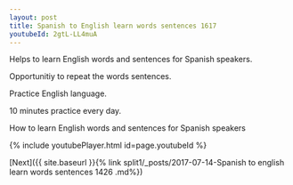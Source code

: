 ```yaml
---
layout: post
title: Spanish to English learn words sentences 1617 
youtubeId: 2gtL-LL4muA
---
```

 
 
Helps to learn English words and sentences for Spanish speakers.

Opportunitiy to repeat the words sentences. 

Practice English language. 
 
10 minutes practice every day. 
 
How to learn English words and sentences for Spanish speakers 
 
{% include youtubePlayer.html id=page.youtubeId %}
 
 
[Next]({{ site.baseurl }}{% link  split1/_posts/2017-07-14-Spanish to english learn words sentences 1426 .md%})
 
